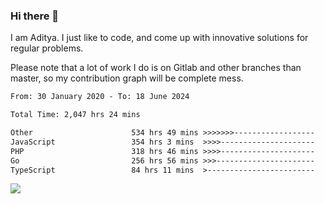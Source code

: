 ### Hi there 👋

I am Aditya. I just like to code, and come up with innovative solutions for regular problems.

Please note that a lot of work I do is on Gitlab and other branches than master, so my contribution graph will be complete mess.

<!--START_SECTION:waka-->

```txt
From: 30 January 2020 - To: 18 June 2024

Total Time: 2,047 hrs 24 mins

Other                      534 hrs 49 mins >>>>>>>------------------   26.12 %
JavaScript                 354 hrs 3 mins  >>>>---------------------   17.29 %
PHP                        318 hrs 46 mins >>>>---------------------   15.57 %
Go                         256 hrs 56 mins >>>----------------------   12.55 %
TypeScript                 84 hrs 11 mins  >------------------------   04.11 %
```

<!--END_SECTION:waka-->

![](https://komarev.com/ghpvc/?username=BrainBuzzer)
